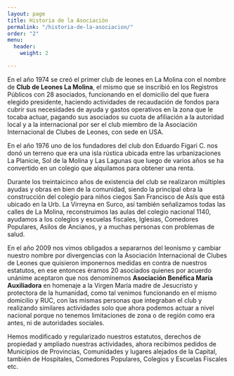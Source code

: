```yaml
---
layout: page
title: Historia de la Asociación
permalink: "/historia-de-la-asociacion/"
order: "2"
menu:
  header:
    weight: 2

---
```

En el año 1974 se creó el primer club de leones en La Molina con el nombre de **Club de Leones La Molina**, el mismo que se inscribió en los Registros Públicos con 28 asociados, funcionando en el domicilio del que fuera elegido presidente, haciendo actividades de recaudación de fondos para cubrir sus necesidades de ayuda y gastos operativos en la zona que le tocaba actuar, pagando sus asociados su cuota de afiliación a la autoridad local y a la internacional por ser el club  miembro de la Asociación Internacional de Clubes de Leones, con sede en USA.

En el año 1976 uno de los fundadores del club don Eduardo Figari C. nos donó un terreno que era una isla rústica ubicada entre las urbanizaciones La Planicie, Sol de la Molina y Las Lagunas que luego de varios años se ha convertido en un colegio que alquilamos para obtener una renta.

Durante los treintaicinco años de existencia del club se realizaron múltiples ayudas y obras en bien de la comunidad, siendo la principal obra la construcción del colegio para niños ciegos San Francisco de Asís que está ubicado en la Urb. La Virreyna en Surco, así también señalizamos todas las calles de La Molina, reconstruimos las aulas del colegio nacional 1140, ayudamos a los colegios y escuelas fiscales, Iglesias, Comedores Populares, Asilos de Ancianos, y a muchas personas con problemas de salud.

En el año 2009 nos vimos obligados a separarnos del leonismo y cambiar nuestro nombre por divergencias con la Asociación Internacional de Clubes de Leones que quisieron imponernos medidas en contra de nuestros estatutos, en ese entonces éramos 20 asociados quienes por acuerdo unánime aceptaron que nos denominemos **Asociación Benéfica María Auxiliadora** en homenaje a la Virgen María madre de Jesucristo y protectora de la humanidad, como tal venimos funcionando en el mismo domicilio y RUC, con las mismas personas que integraban el club y realizando similares actividades solo que ahora podemos actuar a nivel nacional porque no tenemos limitaciones de zona o de región como era antes, ni de autoridades sociales.

Hemos modificado y regularizado nuestros estatutos, derechos de propiedad y ampliado nuestras actividades, ahora recibimos pedidos de Municipios de Provincias, Comunidades y lugares alejados de la Capital, también de Hospitales, Comedores Populares, Colegios y Escuelas Fiscales etc.